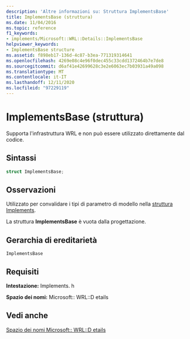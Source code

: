 ```yaml
---
description: 'Altre informazioni su: Struttura ImplementsBase'
title: ImplementsBase (struttura)
ms.date: 11/04/2016
ms.topic: reference
f1_keywords:
- implements/Microsoft::WRL::Details::ImplementsBase
helpviewer_keywords:
- ImplementsBase structure
ms.assetid: f898eb17-136d-4c87-b3ea-771319314641
ms.openlocfilehash: 4269e08c4e96f0dec455c33cdd1372464b7e7de8
ms.sourcegitcommit: d6af41e42699628c3e2e6063ec7b03931a49a098
ms.translationtype: MT
ms.contentlocale: it-IT
ms.lasthandoff: 12/11/2020
ms.locfileid: "97229119"
---
```

# <a name="implementsbase-structure"></a>ImplementsBase (struttura)

Supporta l'infrastruttura WRL e non può essere utilizzato direttamente dal codice.

## <a name="syntax"></a>Sintassi

```cpp
struct ImplementsBase;
```

## <a name="remarks"></a>Osservazioni

Utilizzato per convalidare i tipi di parametro di modello nella [struttura Implements](implements-structure.md).

La struttura **ImplementsBase** è vuota dalla progettazione.

## <a name="inheritance-hierarchy"></a>Gerarchia di ereditarietà

`ImplementsBase`

## <a name="requirements"></a>Requisiti

**Intestazione:** Implements. h

**Spazio dei nomi:** Microsoft:: WRL::D etails

## <a name="see-also"></a>Vedi anche

[Spazio dei nomi Microsoft:: WRL::D etails](microsoft-wrl-details-namespace.md)

